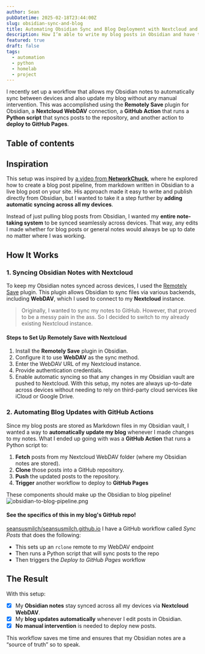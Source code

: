 ```yaml
---
author: Sean
pubDatetime: 2025-02-18T23:44:00Z
slug: obsidian-sync-and-blog
title: Automating Obsidian Sync and Blog Deployment with Nextcloud and GitHub Actions
description: How I’m able to write my blog posts in Obsidian and have them automatically show up here!
featured: true
draft: false
tags:
  - automation
  - python
  - homelab
  - project
---
```

I recently set up a workflow that allows my Obsidian notes to automatically sync between devices and also update my blog without any manual intervention. This was accomplished using the **Remotely Save** plugin for Obsidian, a **Nextcloud WebDAV** connection, a **GitHub Action** that runs a **Python script** that syncs posts to the repository, and another action to **deploy to GitHub Pages**.
## Table of contents

## Inspiration

This setup was inspired by [a video from **NetworkChuck**](https://youtu.be/dnE7c0ELEH8?si=YlK2PJ4si6hp_KzO), where he explored how to create a blog post pipeline, from markdown written in Obsidian to a live blog post on your site. His approach made it easy to write and publish directly from Obsidian, but I wanted to take it a step further by **adding automatic syncing across all my devices**.

Instead of just pulling blog posts from Obsidian, I wanted my **entire note-taking system** to be synced seamlessly across devices. That way, any edits I made whether for blog posts or general notes would always be up to date no matter where I was working.

## How It Works

### 1. Syncing Obsidian Notes with Nextcloud

To keep my Obsidian notes synced across devices, I used the [Remotely Save](https://github.com/remotely-save/remotely-save) plugin. This plugin allows Obsidian to sync files via various backends, including **WebDAV**, which I used to connect to my **Nextcloud** instance.
> Originally, I wanted to sync my notes to GitHub. However, that proved to be a messy pain in the ass. So I decided to switch to my already existing Nextcloud instance.

#### Steps to Set Up Remotely Save with Nextcloud

1. Install the **Remotely Save** plugin in Obsidian.
2. Configure it to use **WebDAV** as the sync method.
3. Enter the WebDAV URL of my Nextcloud instance.
4. Provide authentication credentials.
5. Enable automatic syncing so that any changes in my Obsidian vault are pushed to Nextcloud.
With this setup, my notes are always up-to-date across devices without needing to rely on third-party cloud services like iCloud or Google Drive.

### 2. Automating Blog Updates with GitHub Actions

Since my blog posts are stored as Markdown files in my Obsidian vault, I wanted a way to **automatically update my blog** whenever I made changes to my notes. What I ended up going with was a **GitHub Action** that runs a Python script to:

  1. **Fetch** posts from my Nextcloud WebDAV folder (where my Obsidian notes are stored). 
  2. **Clone** those posts into a GitHub repository.  
  3. **Push** the updated posts to the repository.
  4. **Trigger** another workflow to deploy to **GitHub Pages**

These components should make up the Obsidian to blog pipeline!
![obsidian-to-blog-pipeline.png](@assets/blog/obsidian-to-blog-pipeline.png)
#### See the specifics of this in my blog's GitHub repo!

[seansusmilch/seansusmilch.github.io](https://github.com/seansusmilch/seansusmilch.github.io)
I have a GitHub workflow called *Sync Posts* that does the following:

- This sets up an `rclone` remote to my WebDAV endpoint
- Then runs a Python script that will sync posts to the repo
- Then triggers the *Deploy to GitHub Pages* workflow

## The Result

With this setup:

 - [x] My **Obsidian notes** stay synced across all my devices via **Nextcloud WebDAV**.
 - [x] My **blog updates automatically** whenever I edit posts in Obsidian.
 - [x] **No manual intervention** is needed to deploy new posts.

This workflow saves me time and ensures that my Obsidian notes are a “source of truth” so to speak.